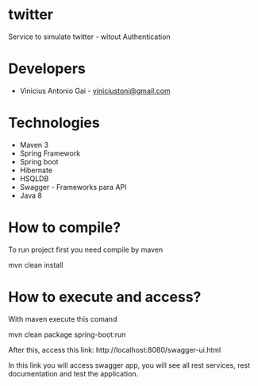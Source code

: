 # twitter
Service to simulate twitter - witout Authentication

# Developers
- Vinicius Antonio Gai - viniciustoni@gmail.com

# Technologies
- Maven 3
- Spring Framework
- Spring boot
- Hibernate
- HSQLDB
- Swagger - Frameworks para API
- Java 8

# How to compile?

To run project first you need compile by maven

mvn clean install

# How to execute and access?

With maven execute this comand

mvn clean package spring-boot:run

After this, access this link: http://localhost:8080/swagger-ui.html

In this link you will access swagger app, you will see all rest services, rest documentation and test the application.

